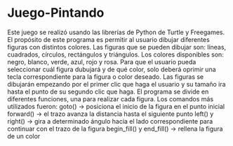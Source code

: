 # Juego-Pintando
Este juego se realizó usando las librerías de Python de Turtle y Freegames. El propósito de este programa es permitir al usuario dibujar diferentes figuras con distintos colores.
Las figuras que se pueden dibujar son: líneas, cuadrados, círculos, rectángulos y triángulos. Los colores disponibles son: negro, blanco, verde, azul, rojo y rosa. 
Para que el usuario pueda seleccionar cuál figura dubujará y de qué color, solo deberá oprimir una tecla correspondiente para la figura o color deseado.
Las figuras se dibujarán empezando por el primer clic que haga el usuario y su tamaño ira hasta el punto de su segundo clic que haga.
El programa se divide en diferentes funciones, una para realizar cada figura. Los comandos más utilizados fueron:
goto() -> posiciona el inicio de la figura en el punto inicial
forward() -> el trazo avanza la distancia hasta el siguiente punto
left() y right() -> gira a determinado ángulo hacia el lado correspondiente para continuar con el trazo de la figura
begin_fill() y end_fill() -> rellena la figura de un color
